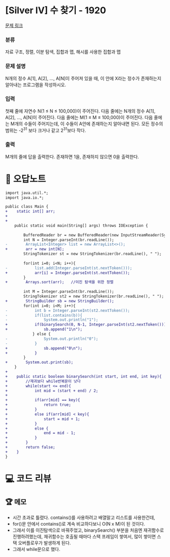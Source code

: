 # [Silver IV] 수 찾기 - 1920 

[문제 링크](https://www.acmicpc.net/problem/1920) 

### 분류

자료 구조, 정렬, 이분 탐색, 집합과 맵, 해시를 사용한 집합과 맵

### 문제 설명

<p>N개의 정수 A[1], A[2], …, A[N]이 주어져 있을 때, 이 안에 X라는 정수가 존재하는지 알아내는 프로그램을 작성하시오.</p>

### 입력 

 <p>첫째 줄에 자연수 N(1 ≤ N ≤ 100,000)이 주어진다. 다음 줄에는 N개의 정수 A[1], A[2], …, A[N]이 주어진다. 다음 줄에는 M(1 ≤ M ≤ 100,000)이 주어진다. 다음 줄에는 M개의 수들이 주어지는데, 이 수들이 A안에 존재하는지 알아내면 된다. 모든 정수의 범위는 -2<sup>31</sup> 보다 크거나 같고 2<sup>31</sup>보다 작다.</p>

### 출력 

 <p>M개의 줄에 답을 출력한다. 존재하면 1을, 존재하지 않으면 0을 출력한다.</p>



#  🚀  오답노트 

```diff
import java.util.*;
import java.io.*;

public class Main {
+    static int[] arr;
+    
+    
    public static void main(String[] args) throws IOException {
        
        BufferedReader br = new BufferedReader(new InputStreamReader(System.in));
        int N = Integer.parseInt(br.readLine());
-        ArrayList<Integer> list = new ArrayList<>();
+        arr = new int[N];
        StringTokenizer st = new StringTokenizer(br.readLine(), " ");
        
        for(int i=0; i<N; i++){
-            list.add(Integer.parseInt(st.nextToken()));
+            arr[i] = Integer.parseInt(st.nextToken());
        }
+        Arrays.sort(arr);   //이진 탐색을 위한 정렬 
        
        int M = Integer.parseInt(br.readLine());
        StringTokenizer st2 = new StringTokenizer(br.readLine(), " ");
+        StringBuilder sb = new StringBuilder();
        for(int i=0; i<M; i++){
-            int b = Integer.parseInt(st2.nextToken());
-            if(list.contains(b)){
-                System.out.println("1");
+            if(binarySearch(0, N-1, Integer.parseInt(st2.nextToken()))){
+                sb.append("1\n");
            } else {
-                System.out.println("0");
-            }            
+                sb.append("0\n");
+            }
        }
+        System.out.print(sb);
    }
+    
+    public static boolean binarySearch(int start, int end, int key){
+        //재귀보다 while반복문이 낫다
+        while(start <= end){
+            int mid = (start + end) / 2;
+        
+            if(arr[mid] == key){
+                return true;
+            }
+            else if(arr[mid] < key){
+                start = mid + 1;
+            }
+            else {
+                end = mid - 1;
+            }
+        }
+        return false;
+    }
}

```

# 💻 코드 리뷰




 ## 🏆 메모 

- 시간 초과로 틀렸다. contains()를 사용하려고 배열말고 리스트를 사용한건데,
- for()문 안에서 contains()로 계속 비교하다보니 O(N x M)이 된 것이다.
- 그래서 이를 이진탐색으로 바꿔주었고, binarySearch() 부분을 처음엔 재귀함수로 진행하려했는데, 재귀함수는 호출될 때마다 스택 프레임이 쌓여서, 많이 쌓이면 스택 오버플로우가 발생하게 된다.
- 그래서 while문으로 했다.  
